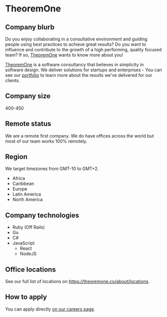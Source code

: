 # TheoremOne

## Company blurb

Do you enjoy collaborating in a consultative environment and guiding people using best practices to achieve great results? Do you want to influence and contribute to the growth of a high performing, quality focused team? If so, [TheoremOne](https://theoremone.co) wants to know more about you!

[TheoremOne](https://theoremone.co) is a software consultancy that believes in simplicity in software design. We deliver solutions for startups and enterprises - You can see our [portfolio](https://theoremone.co/results) to learn more about the results we've delivered for our clients.

## Company size

400-450

## Remote status

We are a remote first company. We do have offices across the world but most of our team works 100% remotely.

## Region

We target timezones from GMT-10 to GMT+2.

* Africa
* Caribbean
* Europe
* Latin America
* North America

## Company technologies

* Ruby (Off Rails)
* Go
* C#
* JavaScript
  * React
  * NodeJS

## Office locations

See our full list of locations on https://theoremone.co/about/locations.

## How to apply

You can apply directly [on our careers page](https://jobs.lever.co/theoremonellc).
